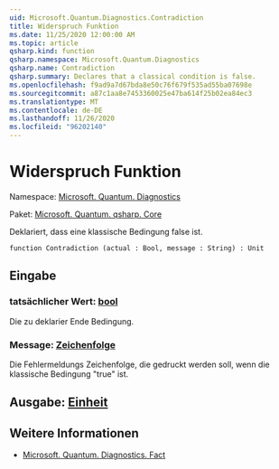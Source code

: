 ```yaml
---
uid: Microsoft.Quantum.Diagnostics.Contradiction
title: Widerspruch Funktion
ms.date: 11/25/2020 12:00:00 AM
ms.topic: article
qsharp.kind: function
qsharp.namespace: Microsoft.Quantum.Diagnostics
qsharp.name: Contradiction
qsharp.summary: Declares that a classical condition is false.
ms.openlocfilehash: f9ad9a7d67bda8e50c76f679f535ad55ba07698e
ms.sourcegitcommit: a87c1aa8e7453360025e47ba614f25b02ea84ec3
ms.translationtype: MT
ms.contentlocale: de-DE
ms.lasthandoff: 11/26/2020
ms.locfileid: "96202140"
---
```

# <a name="contradiction-function"></a>Widerspruch Funktion

Namespace: [Microsoft. Quantum. Diagnostics](xref:Microsoft.Quantum.Diagnostics)

Paket: [Microsoft. Quantum. qsharp. Core](https://nuget.org/packages/Microsoft.Quantum.QSharp.Core)


Deklariert, dass eine klassische Bedingung false ist.

```qsharp
function Contradiction (actual : Bool, message : String) : Unit
```


## <a name="input"></a>Eingabe

### <a name="actual--bool"></a>tatsächlicher Wert: [bool](xref:microsoft.quantum.lang-ref.bool)

Die zu deklarier Ende Bedingung.


### <a name="message--string"></a>Message: [Zeichenfolge](xref:microsoft.quantum.lang-ref.string)

Die Fehlermeldungs Zeichenfolge, die gedruckt werden soll, wenn die klassische Bedingung "true" ist.



## <a name="output--unit"></a>Ausgabe: [Einheit](xref:microsoft.quantum.lang-ref.unit)



## <a name="see-also"></a>Weitere Informationen

- [Microsoft. Quantum. Diagnostics. Fact](xref:Microsoft.Quantum.Diagnostics.Fact)